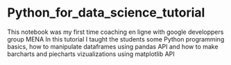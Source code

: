 # Python_for_data_science_tutorial
This notebook was my first time coaching en ligne with google developpers group MENA
In this tutorial I taught the students some Python programming basics, how to manipulate dataframes using pandas API and how to make barcharts and piecharts vizualizations using matplotlib API
